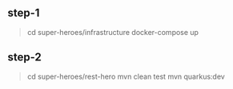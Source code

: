 


step-1 
-------------------
> cd super-heroes/infrastructure
> docker-compose up

step-2
-------------------
> cd super-heroes/rest-hero
> mvn clean test
> mvn quarkus:dev





